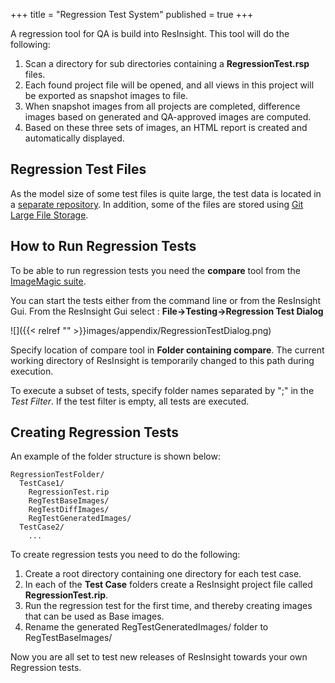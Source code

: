 +++
title = "Regression Test System"
published = true
+++

A regression tool for QA is build into ResInsight. This tool will do the following: 

1. Scan a directory for sub directories containing a **RegressionTest.rsp** files. 
2. Each found project file will be opened, and all views in this project will be exported as snapshot images to file.
3. When snapshot images from all projects are completed, difference images based on generated and QA-approved images are computed. 
4. Based on these three sets of images, an HTML report is created and automatically displayed.

## Regression Test Files
As the model size of some test files is quite large, the test data is located in a [separate repository](https://github.com/OPM/ResInsight-regression-test). In addition, some of the files are stored using [Git Large File Storage](https://git-lfs.github.com/).

## How to Run Regression Tests

To be able to run regression tests you need the **compare** tool from the [ImageMagic suite](http://www.imagemagick.org/script/compare.php).

You can start the tests either from the command line or from the ResInsight Gui.
From the ResInsight Gui select : **File->Testing->Regression Test Dialog**

![]({{< relref "" >}}images/appendix/RegressionTestDialog.png)

Specify location of compare tool in **Folder containing compare**. The current working directory of ResInsight is temporarily changed to this path during execution.

To execute a subset of tests, specify folder names separated by ";" in the *Test Filter*. If the test filter is empty, all tests are executed.

## Creating Regression Tests

An example of the folder structure is shown below:

	RegressionTestFolder/
	  TestCase1/
	    RegressionTest.rip
	    RegTestBaseImages/
	    RegTestDiffImages/
	    RegTestGeneratedImages/
	  TestCase2/
	    ...

To create regression tests you need to do the following:

1. Create a root directory containing one directory for each test case. 
2. In each of the **Test Case** folders create a ResInsight project file called **RegressionTest.rip**.
3. Run the regression test for the first time, and thereby creating images that can be used as Base images.
4. Rename the generated RegTestGeneratedImages/ folder to RegTestBaseImages/

Now you are all set to test new releases of ResInsight towards your own Regression tests.
